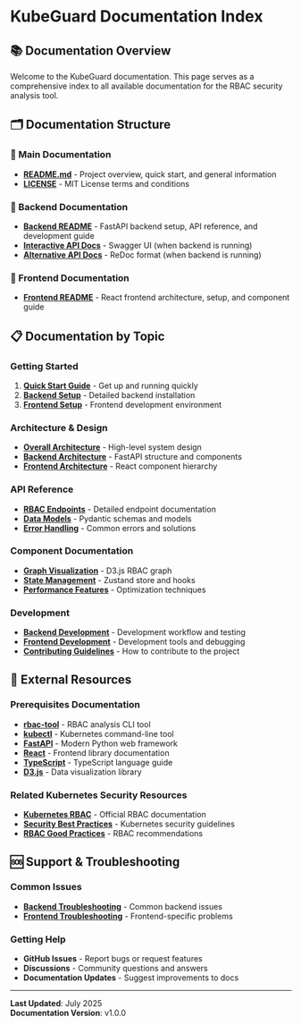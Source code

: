 # KubeGuard Documentation Index

## 📚 Documentation Overview

Welcome to the KubeGuard documentation. This page serves as a comprehensive index to all available documentation for the RBAC security analysis tool.

## 🗂️ Documentation Structure

### 📖 Main Documentation
- **[README.md](./README.md)** - Project overview, quick start, and general information
- **[LICENSE](./LICENSE)** - MIT License terms and conditions

### 🔧 Backend Documentation
- **[Backend README](./backend/README.md)** - FastAPI backend setup, API reference, and development guide
- **[Interactive API Docs](http://localhost:8000/docs)** - Swagger UI (when backend is running)
- **[Alternative API Docs](http://localhost:8000/redoc)** - ReDoc format (when backend is running)

### 🎨 Frontend Documentation
- **[Frontend README](./frontend/README.md)** - React frontend architecture, setup, and component guide

## 📋 Documentation by Topic

### Getting Started
1. **[Quick Start Guide](./README.md#🚀-quick-start)** - Get up and running quickly
2. **[Backend Setup](./backend/README.md#🚀-setup-and-installation)** - Detailed backend installation
3. **[Frontend Setup](./frontend/README.md#🚀-setup-and-installation)** - Frontend development environment

### Architecture & Design
- **[Overall Architecture](./README.md#🏗️-architecture)** - High-level system design
- **[Backend Architecture](./backend/README.md#🏗️-architecture)** - FastAPI structure and components
- **[Frontend Architecture](./frontend/README.md#🏗️-architecture)** - React component hierarchy

### API Reference
- **[RBAC Endpoints](./backend/README.md#📊-api-endpoints)** - Detailed endpoint documentation
- **[Data Models](./backend/README.md#🗃️-data-models)** - Pydantic schemas and models
- **[Error Handling](./backend/README.md#⚠️-error-handling)** - Common errors and solutions

### Component Documentation
- **[Graph Visualization](./frontend/README.md#🎯-key-components)** - D3.js RBAC graph
- **[State Management](./frontend/README.md#🗃️-state-management)** - Zustand store and hooks
- **[Performance Features](./frontend/README.md#⚡-performance-features)** - Optimization techniques

### Development
- **[Backend Development](./backend/README.md#🔧-development)** - Development workflow and testing
- **[Frontend Development](./frontend/README.md#🔧-development)** - Development tools and debugging
- **[Contributing Guidelines](./README.md#🤝-contributing)** - How to contribute to the project

## 🔗 External Resources

### Prerequisites Documentation
- **[rbac-tool](https://github.com/alcideio/rbac-tool)** - RBAC analysis CLI tool
- **[kubectl](https://kubernetes.io/docs/reference/kubectl/)** - Kubernetes command-line tool
- **[FastAPI](https://fastapi.tiangolo.com/)** - Modern Python web framework
- **[React](https://reactjs.org/)** - Frontend library documentation
- **[TypeScript](https://www.typescriptlang.org/)** - TypeScript language guide
- **[D3.js](https://d3js.org/)** - Data visualization library

### Related Kubernetes Security Resources
- **[Kubernetes RBAC](https://kubernetes.io/docs/reference/access-authn-authz/rbac/)** - Official RBAC documentation
- **[Security Best Practices](https://kubernetes.io/docs/concepts/security/)** - Kubernetes security guidelines
- **[RBAC Good Practices](https://kubernetes.io/docs/concepts/security/rbac-good-practices/)** - RBAC recommendations

## 🆘 Support & Troubleshooting

### Common Issues
- **[Backend Troubleshooting](./backend/README.md#🔧-troubleshooting)** - Common backend issues
- **[Frontend Troubleshooting](./frontend/README.md#🔧-troubleshooting)** - Frontend-specific problems

### Getting Help
- **GitHub Issues** - Report bugs or request features
- **Discussions** - Community questions and answers
- **Documentation Updates** - Suggest improvements to docs

---

**Last Updated**: July 2025  
**Documentation Version**: v1.0.0
